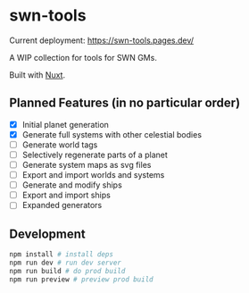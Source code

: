 # swn-tools

Current deployment: https://swn-tools.pages.dev/

A WIP collection for tools for SWN GMs.

Built with [Nuxt](https://nuxt.com).

## Planned Features (in no particular order)

- [x] Initial planet generation
- [x] Generate full systems with other celestial bodies
- [ ] Generate world tags
- [ ] Selectively regenerate parts of a planet
- [ ] Generate system maps as svg files
- [ ] Export and import worlds and systems
- [ ] Generate and modify ships
- [ ] Export and import ships
- [ ] Expanded generators

## Development

```sh
npm install # install deps
npm run dev # run dev server
npm run build # do prod build
npm run preview # preview prod build
```
